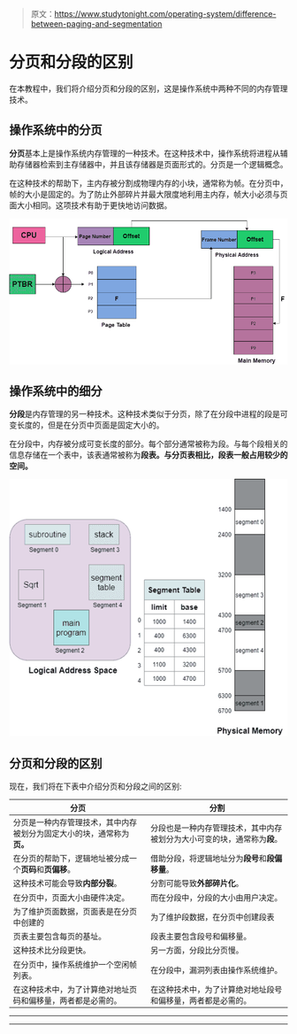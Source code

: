 > 原文：<https://www.studytonight.com/operating-system/difference-between-paging-and-segmentation>

# 分页和分段的区别

在本教程中，我们将介绍分页和分段的区别，这是操作系统中两种不同的内存管理技术。

## 操作系统中的分页

**分页**基本上是操作系统内存管理的一种技术。在这种技术中，操作系统将进程从辅助存储器检索到主存储器中，并且该存储器是页面形式的。分页是一个逻辑概念。

在这种技术的帮助下，主内存被分割成物理内存的小块，通常称为帧。在分页中，帧的大小是固定的。为了防止外部碎片并最大限度地利用主内存，帧大小必须与页面大小相同。这项技术有助于更快地访问数据。

![](img/f995f37a5410ddb5f5c7659f26a93224.png)

## 操作系统中的细分

**分段**是内存管理的另一种技术。这种技术类似于分页，除了在分段中进程的段是可变长度的，但是在分页中页面是固定大小的。

在分段中，内存被分成可变长度的部分。每个部分通常被称为段。与每个段相关的信息存储在一个表中，该表通常被称为**段表。**与**分页表相比，**段表**一般占用较少的空间。**

**![](img/1bf1b2f930b3447dcb718750ce19792b.png)**

## **分页和分段的区别**

现在，我们将在下表中介绍分页和分段之间的区别:

| 分页 | 分割 |
| --- | --- |
| 分页是一种内存管理技术，其中内存被划分为固定大小的块，通常称为**页。** | 分段也是一种内存管理技术，其中内存被划分为大小可变的块，通常称为**段**。 |
| 在分页的帮助下，逻辑地址被分成一个**页码**和**页偏移**。 | 借助分段，将逻辑地址分为**段号**和**段偏移量**。 |
| 这种技术可能会导致**内部分裂**。 | 分割可能导致**外部碎片化**。 |
| 在分页中，页面大小由硬件决定。 | 而在分段中，分段的大小由用户决定。 |
| 为了维护页面数据，页面表是在分页中创建的 | 为了维护段数据，在分页中创建段表 |
| 页表主要包含每页的基址。 | 段表主要包含段号和偏移量。 |
| 这种技术比分段更快。 | 另一方面，分段比分页慢。 |
| 在分页中，操作系统维护一个空闲帧列表。 | 在分段中，漏洞列表由操作系统维护。 |
| 在这种技术中，为了计算绝对地址页码和偏移量，两者都是必需的。 | 在这种技术中，为了计算绝对地址段号和偏移量，两者都是必需的。 |



* * *

* * *